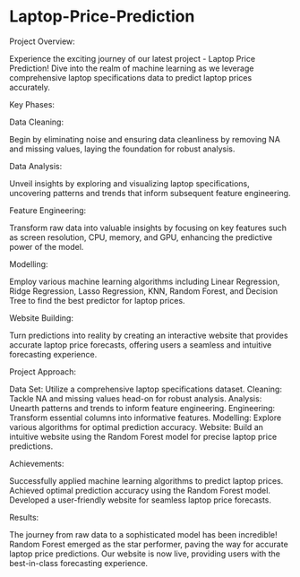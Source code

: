 # Laptop-Price-Prediction

Project Overview:

Experience the exciting journey of our latest project - Laptop Price Prediction! Dive into the realm of machine learning as we leverage comprehensive laptop specifications data to predict laptop prices accurately.

Key Phases:

Data Cleaning:

Begin by eliminating noise and ensuring data cleanliness by removing NA and missing values, laying the foundation for robust analysis.

Data Analysis:

Unveil insights by exploring and visualizing laptop specifications, uncovering patterns and trends that inform subsequent feature engineering.

Feature Engineering:

Transform raw data into valuable insights by focusing on key features such as screen resolution, CPU, memory, and GPU, enhancing the predictive power of the model.

Modelling:

Employ various machine learning algorithms including Linear Regression, Ridge Regression, Lasso Regression, KNN, Random Forest, and Decision Tree to find the best predictor for laptop prices.

Website Building:

Turn predictions into reality by creating an interactive website that provides accurate laptop price forecasts, offering users a seamless and intuitive forecasting experience.

Project Approach:

Data Set: Utilize a comprehensive laptop specifications dataset.
Cleaning: Tackle NA and missing values head-on for robust analysis.
Analysis: Unearth patterns and trends to inform feature engineering.
Engineering: Transform essential columns into informative features.
Modelling: Explore various algorithms for optimal prediction accuracy.
Website: Build an intuitive website using the Random Forest model for precise laptop price predictions.

Achievements:

Successfully applied machine learning algorithms to predict laptop prices.
Achieved optimal prediction accuracy using the Random Forest model.
Developed a user-friendly website for seamless laptop price forecasts.

Results:

The journey from raw data to a sophisticated model has been incredible! Random Forest emerged as the star performer, paving the way for accurate laptop price predictions. Our website is now live, providing users with the best-in-class forecasting experience.
